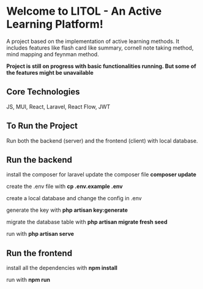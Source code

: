 # Welcome to LITOL - An Active Learning Platform!

A project based on the implementation of active learning methods. It includes features like flash card like summary, cornell note taking method, mind mapping and feynman method. 

**Project is still on progress with basic functionalities running. But some of the features might be unavailable**


## Core Technologies

JS, MUI, React, Laravel, React Flow, JWT

## To Run the Project

Run both the backend (server) and the frontend (client) with local database.  

## Run the backend
install the composer for laravel
update the composer file
**composer update**

create the .env file with
**cp .env.example .env**

create a local database and change the config in .env

generate the key with
**php artisan key:generate**

migrate the database table with
**php artisan migrate fresh seed**

run with
**php artisan serve**

## Run the frontend

install all the dependencies with 
**npm install**

run with 
**npm run**

